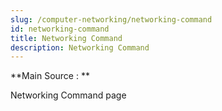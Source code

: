 ```yaml
---
slug: /computer-networking/networking-command
id: networking-command
title: Networking Command
description: Networking Command
---
```


**Main Source : **

Networking Command page
